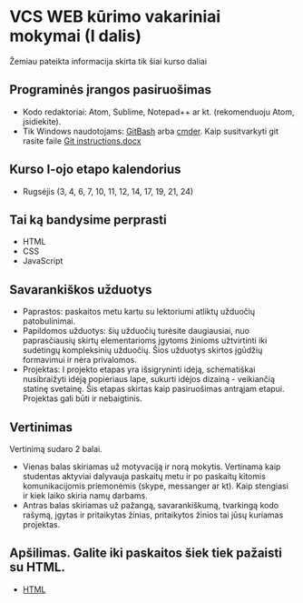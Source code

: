 # VCS WEB kūrimo vakariniai mokymai (I dalis)
Žemiau pateikta informacija skirta tik šiai kurso daliai

## Programinės įrangos pasiruošimas

* Kodo redaktoriai: Atom, Sublime, Notepad++ ar kt. (rekomenduoju Atom, įsidiekite).
* Tik Windows naudotojams: [GitBash](https://git-for-windows.github.io/) arba [cmder](http://cmder.net/). Kaip susitvarkyti git rasite faile [Git instructions.docx](https://github.com/zigmantasvcs/20180903VCSWEB/blob/master/Git%20instructions.docx)

## Kurso I-ojo etapo kalendorius

* Rugsėjis (3, 4, 6, 7, 10, 11, 12, 14, 17, 19, 21, 24)

## Tai ką bandysime perprasti

* HTML 
* CSS
* JavaScript

## Savarankiškos užduotys

* Paprastos: paskaitos metu kartu su lektoriumi atliktų užduočių patobulinimai.
* Papildomos užduotys: šių užduočių turėsite daugiausiai, nuo paprasčiausių skirtų elementarioms įgytoms žinioms užtvirtinti iki sudėtingų kompleksinių užduočių. Šios užduotys skirtos įgūdžių formavimui ir nėra privalomos.
* Projektas: I projekto etapas yra išsigryninti idėją, schematiškai nusibraižyti idėją popieriaus lape, sukurti idėjos dizainą - veikiančią statinę svetainę. Šis etapas skirtas kaip pasiruošimas antrąjam etapui. Projektas gali būti ir nebaigtinis.

## Vertinimas

Vertinimą sudaro 2 balai. 
* Vienas balas skiriamas už motyvaciją ir norą mokytis. Vertinama kaip studentas aktyviai dalyvauja paskaitų metu ir po paskaitų kitomis komunikacijomis priemonėmis (skype, messanger ar kt). Kaip stengiasi ir kiek laiko skiria namų darbams.
* Antras balas skiriamas už pažangą, savarankiškumą, tvarkingą kodo rašymą, įgytas ir pritaikytas žinias, pritaikytos žinios tai jūsų kuriamas projektas.

## Apšilimas. Galite iki paskaitos šiek tiek pažaisti su HTML.

* [HTML](https://www.w3schools.com/html/default.asp)